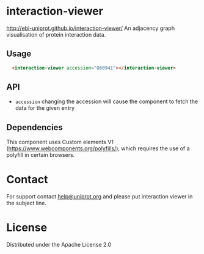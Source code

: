 # interaction-viewer
http://ebi-uniprot.github.io/interaction-viewer/
An adjacency graph visualisation of protein interaction data.


## Usage
```html
  <interaction-viewer accession="O60941"></interaction-viewer>
```

## API
 - `accession` changing the accession will cause the component to fetch the data for the given entry

## Dependencies
This component uses Custom elements V1 (https://www.webcomponents.org/polyfills/), which requires the use of a polyfill in certain browsers.

# Contact
For support contact help@uniprot.org and please put interaction viewer in the subject line.

# License
Distributed under the Apache License 2.0
